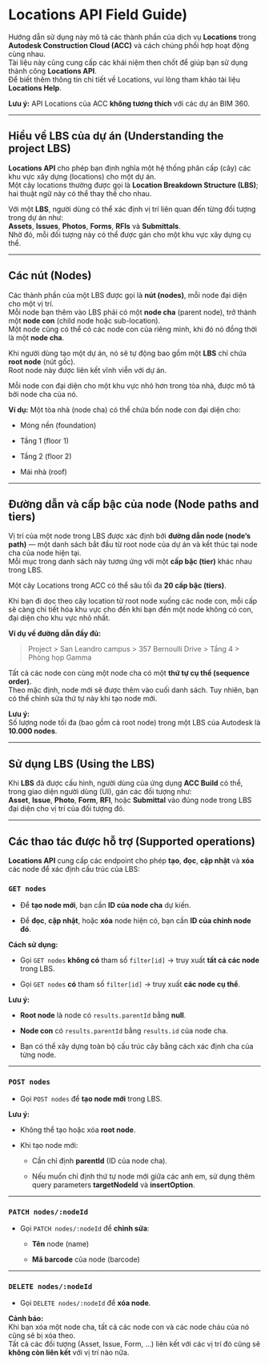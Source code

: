 ﻿# Locations API Field Guide)

Hướng dẫn sử dụng này mô tả các thành phần của dịch vụ **Locations** trong **Autodesk Construction Cloud (ACC)** và cách chúng phối hợp hoạt động cùng nhau.  
Tài liệu này cũng cung cấp các khái niệm then chốt để giúp bạn sử dụng thành công **Locations API**.  
Để biết thêm thông tin chi tiết về Locations, vui lòng tham khảo tài liệu **Locations Help**.

**Lưu ý:** API Locations của ACC **không tương thích** với các dự án BIM 360.

----------

## Hiểu về LBS của dự án (Understanding the project LBS)

**Locations API** cho phép bạn định nghĩa một hệ thống phân cấp (cây) các khu vực xây dựng (locations) cho một dự án.  
Một cây locations thường được gọi là **Location Breakdown Structure (LBS)**; hai thuật ngữ này có thể thay thế cho nhau.

Với một **LBS**, người dùng có thể xác định vị trí liên quan đến từng đối tượng trong dự án như:  
**Assets**, **Issues**, **Photos**, **Forms**, **RFIs** và **Submittals**.  
Nhờ đó, mỗi đối tượng này có thể được gán cho một khu vực xây dựng cụ thể.

----------

## Các nút (Nodes)

Các thành phần của một LBS được gọi là **nút (nodes)**, mỗi node đại diện cho một vị trí.  
Mỗi node bạn thêm vào LBS phải có một **node cha** (parent node), trở thành một **node con** (child node hoặc sub-location).  
Một node cũng có thể có các node con của riêng mình, khi đó nó đồng thời là một **node cha**.

Khi người dùng tạo một dự án, nó sẽ tự động bao gồm một **LBS** chỉ chứa **root node** (nút gốc).  
Root node này được liên kết vĩnh viễn với dự án.

Mỗi node con đại diện cho một khu vực nhỏ hơn trong tòa nhà, được mô tả bởi node cha của nó.

**Ví dụ:** Một tòa nhà (node cha) có thể chứa bốn node con đại diện cho:

-   Móng nền (foundation)
    
-   Tầng 1 (floor 1)
    
-   Tầng 2 (floor 2)
    
-   Mái nhà (roof)
    

----------

## Đường dẫn và cấp bậc của node (Node paths and tiers)

Vị trí của một node trong LBS được xác định bởi **đường dẫn node (node’s path)** — một danh sách bắt đầu từ root node của dự án và kết thúc tại node cha của node hiện tại.  
Mỗi mục trong danh sách này tương ứng với một **cấp bậc (tier)** khác nhau trong LBS.

Một cây Locations trong ACC có thể sâu tối đa **20 cấp bậc (tiers)**.

Khi bạn đi dọc theo cây location từ root node xuống các node con, mỗi cấp sẽ càng chi tiết hóa khu vực cho đến khi bạn đến một node không có con, đại diện cho khu vực nhỏ nhất.

**Ví dụ về đường dẫn đầy đủ:**

> Project > San Leandro campus > 357 Bernoulli Drive > Tầng 4 > Phòng họp Gamma

Tất cả các node con cùng một node cha có một **thứ tự cụ thể (sequence order)**.  
Theo mặc định, node mới sẽ được thêm vào cuối danh sách. Tuy nhiên, bạn có thể chỉnh sửa thứ tự này khi tạo node mới.

**Lưu ý:**  
Số lượng node tối đa (bao gồm cả root node) trong một LBS của Autodesk là **10.000 nodes**.

----------

## Sử dụng LBS (Using the LBS)

Khi **LBS** đã được cấu hình, người dùng của ứng dụng **ACC Build** có thể, trong giao diện người dùng (UI), gán các đối tượng như:  
**Asset**, **Issue**, **Photo**, **Form**, **RFI**, hoặc **Submittal** vào đúng node trong LBS đại diện cho vị trí của đối tượng đó.

----------

## Các thao tác được hỗ trợ (Supported operations)

**Locations API** cung cấp các endpoint cho phép **tạo**, **đọc**, **cập nhật** và **xóa** các node để xác định cấu trúc của LBS:

### `GET nodes`

-   Để **tạo node mới**, bạn cần **ID của node cha** dự kiến.
    
-   Để **đọc**, **cập nhật**, hoặc **xóa** node hiện có, bạn cần **ID của chính node đó**.
    

**Cách sử dụng:**

-   Gọi `GET nodes` **không có** tham số `filter[id]` → truy xuất **tất cả các node** trong LBS.
    
-   Gọi `GET nodes` **có** tham số `filter[id]` → truy xuất **các node cụ thể**.
    

**Lưu ý:**

-   **Root node** là node có `results.parentId` bằng **null**.
    
-   **Node con** có `results.parentId` bằng `results.id` của node cha.
    
-   Bạn có thể xây dựng toàn bộ cấu trúc cây bằng cách xác định cha của từng node.
    

----------

### `POST nodes`

-   Gọi `POST nodes` để **tạo node mới** trong LBS.
    

**Lưu ý:**

-   Không thể tạo hoặc xóa **root node**.
    
-   Khi tạo node mới:
    
    -   Cần chỉ định **parentId** (ID của node cha).
        
    -   Nếu muốn chỉ định thứ tự node mới giữa các anh em, sử dụng thêm query parameters **targetNodeId** và **insertOption**.
        

----------

### `PATCH nodes/:nodeId`

-   Gọi `PATCH nodes/:nodeId` để **chỉnh sửa**:
    
    -   **Tên** node (name)
        
    -   **Mã barcode** của node (barcode)
        

----------

### `DELETE nodes/:nodeId`

-   Gọi `DELETE nodes/:nodeId` để **xóa node**.
    

**Cảnh báo:**  
Khi bạn xóa một node cha, tất cả các node con và các node cháu của nó cũng sẽ bị xóa theo.  
Tất cả các đối tượng (Asset, Issue, Form, ...) liên kết với các vị trí đó cũng sẽ **không còn liên kết** với vị trí nào nữa.